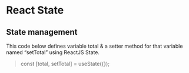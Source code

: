 # React State


## State management


This code below defines variable total & a setter method for that variable named “setTotal” using ReactJS State.
>  const [total, setTotal] = useState({});


